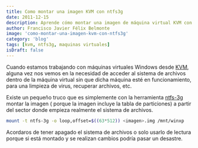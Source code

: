 ```yaml
---
title: Como montar una imagen KVM con ntfs3g
date: 2011-12-15
description: Aprende cómo montar una imagen de máquina virtual KVM con el sistema de archivos NTFS utilizando la herramienta ntfs-3g, ideal para recuperación de datos y mantenimiento.
author: Francisco Javier Félix Belmonte
image: 'como-montar-una-imagen-kvm-con-ntfs3g'
category: 'blog'
tags: [kvm, ntfs3g, maquinas virtuales]
isDraft: false
---
```


Cuando estamos trabajando con máquinas virtuales Windows desde [KVM](https://www.linux-kvm.org/), alguna vez nos vemos en
la necesidad de acceder al sistema de archivos dentro de la máquina virtual sin que dicha máquina esté en
funcionamiento, para una limpieza de virus, recuperar archivos, etc.

Existe un pequeño truco que es simplemente con la herramienta [ntfs-3g](https://www.ntfs-3g.org/) montar la imagen (
porque la imagen incluye la tabla de particiones) a partir del sector donde empieza realmente el sistema de archivos.

```bash
mount -t ntfs-3g -o loop,offset=$((63*512)) <imagen>.img /mnt/winxp
```

Acordaros de tener apagado el sistema de archivos o solo usarlo de lectura porque si está montado y se realizan cambios
podría pasar un desastre.
